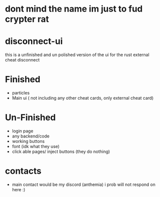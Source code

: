 # dont mind the name im just to fud crypter rat

# disconnect-ui
this is a unfinished and un polished version of the ui for the rust external cheat disconnect
# Finished
- particles
- Main ui ( not including any other cheat cards, only external cheat card)
# Un-Finished
- login page
- any backend/code
- working buttons
- font (idk what they use)
- click able pages/ inject buttons (they do nothing)
# contacts
- main contact would be my discord (anthemia) i prob will not respond on here :)
